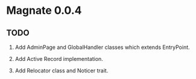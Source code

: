 # Magnate 0.0.4

## TODO

1. Add AdminPage and GlobalHandler classes which extends EntryPoint.

2. Add Active Record implementation.

3. Add Relocator class and Noticer trait.
